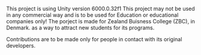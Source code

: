 This project is using Unity version 6000.0.32f1
This project may not be used in any commercial way and is to be used for Education or educational companies only!
The porject is made for Zealand Buisness College (ZBC), in Denmark. as a way to attract new students for its programs. 

Contributions are to be made only for people in contact with its original developers. 
